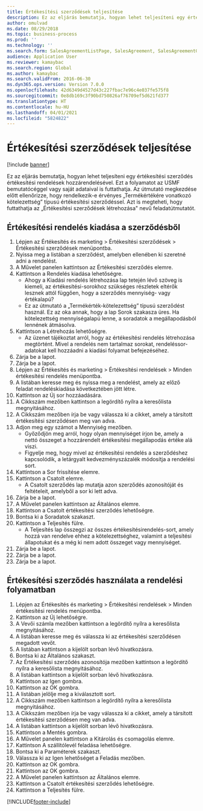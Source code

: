 ```yaml
---
title: Értékesítési szerződések teljesítése
description: Ez az eljárás bemutatja, hogyan lehet teljesíteni egy értékesítési szerződés értékesítési rendelések hozzárendelésével.
author: omulvad
ms.date: 08/29/2018
ms.topic: business-process
ms.prod: ''
ms.technology: ''
ms.search.form: SalesAgreementListPage, SalesAgreement, SalesAgreementGenerateReleaseOrder, SalesTableListPage, SalesTable, AgreementLine, SalesCreateOrder,  SalesEditLines, SalesAgreementHistory
audience: Application User
ms.reviewer: kamaybac
ms.search.region: Global
ms.author: kamaybac
ms.search.validFrom: 2016-06-30
ms.dyn365.ops.version: Version 7.0.0
ms.openlocfilehash: 42d6349d4527d43c227fbac7e96c4e037fe575f8
ms.sourcegitcommit: 0e8db169c3f90bd750826af76709ef5d621fd377
ms.translationtype: HT
ms.contentlocale: hu-HU
ms.lasthandoff: 04/01/2021
ms.locfileid: "5824822"
---
```

# <a name="fulfill-sales-agreements"></a>Értékesítési szerződések teljesítése

[!include [banner](../../includes/banner.md)]

Ez az eljárás bemutatja, hogyan lehet teljesíteni egy értékesítési szerződés értékesítési rendelések hozzárendelésével. Ezt a folyamatot az USMF bemutatócéggel vagy saját adataival is futtathatja. Az útmutató megkezdése előtt ellenőrizze, hogy rendelkezik-e érvényes „Termékértékére vonatkozó kötelezettség” típusú értékesítési szerződéssel. Azt is megteheti, hogy futtathatja az „Értékesítési szerződések létrehozása" nevű feladatútmutatót.  




## <a name="release-a-sales-order-from-the-agreement"></a>Értékesítési rendelés kiadása a szerződésből
1. Lépjen az Értékesítés és marketing > Értékesítési szerződések > Értékesítési szerződések menüpontba.
2. Nyissa meg a listában a szerződést, amelyben ellenében ki szeretné adni a rendelést.
3. A Művelet panelen kattintson az Értékesítési szerződés elemre.
4. Kattintson a Rendelés kiadása lehetőségre.
    * Ahogy a Kiadási rendelés létrehozása lap tetején lévő szöveg is kiemeli, az értékesítési-sorokhoz szükséges részletek eltérők lesznek attól függően, hogy a szerződés mennyiség- vagy értékalapú?  
    * Ez az útmutató a „Termékérték-kötelezettség” típusú szerződést használ. Ez az oka annak, hogy a lap Sorok szakasza üres. Ha kötelezettség mennyiségalapú lenne, a soradatok a megállapodásból lennének átmásolva.  
5. Kattintson a Létrehozás lehetőségre.
    * Az üzenet tájékoztat arról, hogy az értékesítési rendelés létrehozása megtörtént. Mivel a rendelés nem tartalmaz sorokat, rendeléssor-adatokat kell hozzáadni a kiadási folyamat befejezéséhez.   
6. Zárja be a lapot.
7. Zárja be a lapot.
8. Lépjen az Értékesítés és marketing > Értékesítési rendelések > Minden értékesítési rendelés menüpontba.
9. A listában keresse meg és nyissa meg a rendelést, amely az előző feladat rendeléskiadása következtében jött létre.
10. Kattintson az Új sor hozzáadására.
11. A Cikkszám mezőben kattintson a legördítő nyílra a keresőlista megnyitásához.
12. A Cikkszám mezőben írja be vagy válassza ki a cikket, amely a társított értékesítési szerződésen meg van adva.
13. Adjon meg egy számot a Mennyiség mezőben.
    * Győződjön meg arról, hogy olyan mennyiséget írjon be, amely a nettó összeget a hozzárendelt értékesítési megállapodás értéke alá viszi.  
    * Figyelje meg, hogy mivel az értékesítési rendelés a szerződéshez kapcsolódik, a letárgyalt kedvezményszázalék módosítja a rendelési sort.  
14. Kattintson a Sor frissítése elemre.
15. Kattintson a Csatolt elemre.
    * A Csatolt szerződés lap mutatja azon szerződés azonosítóját és feltételeit, amelyből a sor ki lett adva.  
16. Zárja be a lapot.
17. A Művelet panelen kattintson az Általános elemre.
18. Kattintson a Csatolt értékesítési szerződés lehetőségre.
19. Bontsa ki a Soradatok szakaszt.
20. Kattintson a Teljesítés fülre.
    * A Teljesítés lap összegzi az összes értékesítésirendelés-sort, amely hozzá van rendelve ehhez a kötelezettséghez, valamint a teljesítési állapotukat és a még ki nem adott összeget vagy mennyiséget.   
21. Zárja be a lapot.
22. Zárja be a lapot.
23. Zárja be a lapot.

## <a name="apply-sales-agreement-in-the-order-process"></a>Értékesítési szerződés használata a rendelési folyamatban
1. Lépjen az Értékesítés és marketing > Értékesítési rendelések > Minden értékesítési rendelés menüpontba.
2. Kattintson az Új lehetőségre.
3. A Vevői számla mezőben kattintson a legördítő nyílra a keresőlista megnyitásához.
4. A listában keresse meg és válassza ki az értékesítési szerződésen megadott vevőt.
5. A listában kattintson a kijelölt sorban lévő hivatkozásra.
6. Bontsa ki az Általános szakaszt.
7. Az Értékesítési szerződés azonosítója mezőben kattintson a legördítő nyílra a keresőlista megnyitásához.
8. A listában kattintson a kijelölt sorban lévő hivatkozásra.
9. Kattintson az Igen gombra.
10. Kattintson az OK gombra.
11. A listában jelölje meg a kiválasztott sort.
12. A Cikkszám mezőben kattintson a legördítő nyílra a keresőlista megnyitásához.
13. A Cikkszám mezőben írja be vagy válassza ki a cikket, amely a társított értékesítési szerződésen meg van adva.
14. A listában kattintson a kijelölt sorban lévő hivatkozásra.
15. Kattintson a Mentés gombra.
16. A Művelet panelen kattintson a Kitárolás és csomagolás elemre.
17. Kattintson A szállítólevél feladása lehetőségre.
18. Bontsa ki a Paraméterek szakaszt.
19. Válassza ki az Igen lehetőséget a Feladás mezőben.
20. Kattintson az OK gombra.
21. Kattintson az OK gombra.
22. A Művelet panelen kattintson az Általános elemre.
23. Kattintson a Csatolt értékesítési szerződés lehetőségre.
24. Kattintson a Teljesítés fülre.



[!INCLUDE[footer-include](../../../includes/footer-banner.md)]